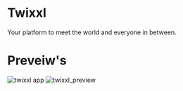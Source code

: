 # Twixxl
Your platform to meet the world and everyone in between.
 # Preveiw's
![twixxl app](https://user-images.githubusercontent.com/82166240/172071146-1f75b74e-f7cc-4f40-bbcc-8c9702901953.png)
![twixxl_preview](https://user-images.githubusercontent.com/82166240/172071154-86b85e61-f9f3-4c65-85bd-eec18db4affa.jpg)
